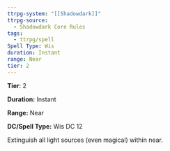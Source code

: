 ```yaml
---
ttrpg-system: "[[Shadowdark]]"
ttrpg-source:
  - Shadowdark Core Rules
tags:
  - ttrpg/spell
Spell Type: Wis
duration: Instant
range: Near
tier: 2
---
```

**Tier**: 2

**Duration:** Instant

**Range:** Near

**DC/Spell Type:** Wis DC 12

Extinguish all light sources (even magical) within near. 